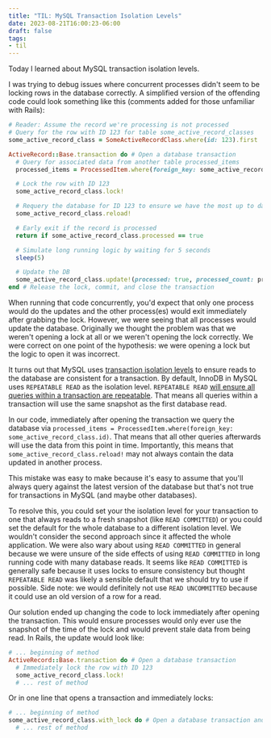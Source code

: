 ```yaml
---
title: "TIL: MySQL Transaction Isolation Levels"
date: 2023-08-21T16:00:23-06:00
draft: false
tags:
- til
---
```


Today I learned about MySQL transaction isolation levels.

I was trying to debug issues where concurrent processes didn't seem to be locking rows in the database correctly. A simplified version of the offending code could look something like this (comments added for those unfamiliar with Rails):

```ruby
# Reader: Assume the record we're processing is not processed
# Query for the row with ID 123 for table some_active_record_classes
some_active_record_class = SomeActiveRecordClass.where(id: 123).first

ActiveRecord::Base.transaction do # Open a database transaction
  # Query for associated data from another table processed_items
  processed_items = ProcessedItem.where(foreign_key: some_active_record_class.id)

  # Lock the row with ID 123
  some_active_record_class.lock!

  # Requery the database for ID 123 to ensure we have the most up to date data after locking
  some_active_record_class.reload!

  # Early exit if the record is processed
  return if some_active_record_class.processed == true

  # Simulate long running logic by waiting for 5 seconds
  sleep(5)

  # Update the DB 
  some_active_record_class.update!(processed: true, processed_count: processed_items.size)
end # Release the lock, commit, and close the transaction
```

When running that code concurrently, you'd expect that only one process would do the updates and the other process(es) would exit immediately after grabbing the lock. However, we were seeing that all processes would update the database. Originally we thought the problem was that we weren't opening a lock at all or we weren't opening the lock correctly. We were correct on one point of the hypothesis: we were opening a lock but the logic to open it was incorrect.

It turns out that MySQL uses [transaction isolation levels](https://dev.mysql.com/doc/refman/8.0/en/innodb-transaction-isolation-levels.html) to ensure reads to the database are consistent for a transaction. By default, InnoDB in MySQL uses `REPEATABLE READ` as the isolation level. `REPEATABLE READ` [will ensure all queries within a transaction are repeatable](https://dev.mysql.com/doc/refman/8.0/en/innodb-transaction-isolation-levels.html#isolevel_repeatable-read). That means all queries within a transaction will use the same snapshot as the first database read.

In our code, immediately after opening the transaction we query the database via `processed_items = ProcessedItem.where(foreign_key: some_active_record_class.id)`. That means that all other queries afterwards will use the data from this point in time. Importantly, this means that `some_active_record_class.reload!` may not always contain the data updated in another process.

This mistake was easy to make because it's easy to assume that you'll always query against the latest version of the database but that's not true for transactions in MySQL (and maybe other databases).

To resolve this, you could set your the isolation level for your transaction to one that always reads to a fresh snapshot (like `READ COMMITTED`) or you could set the default for the whole database to a different isolation level. We wouldn't consider the second approach since it affected the whole application. We were also wary about using `READ COMMITTED` in general because we were unsure of the side effects of using `READ COMMITTED` in long running code with many database reads. It seems like `READ COMMITTED` is generally safe because it uses locks to ensure consistency but thought `REPEATABLE READ` was likely a sensible default that we should try to use if possible. Side note: we would definitely not use `READ UNCOMMITTED` because it could use an old version of a row for a read.

Our solution ended up changing the code to lock immediately after opening the transaction. This would ensure processes would only ever use the snapshot of the time of the lock and would prevent stale data from being read. In Rails, the update would look like:

```ruby
# ... beginning of method
ActiveRecord::Base.transaction do # Open a database transaction
  # Immediately lock the row with ID 123
  some_active_record_class.lock!
  # ... rest of method
```

Or in one line that opens a transaction and immediately locks:

```ruby
# ... beginning of method
some_active_record_class.with_lock do # Open a database transaction and lock the row
  # ... rest of method
```